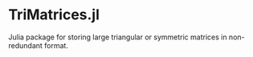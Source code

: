# TriMatrices.jl
Julia package for storing large triangular or symmetric matrices in non-redundant format.
